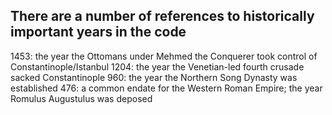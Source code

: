 ## There are a number of references to historically important years in the code 

1453: the year the Ottomans under Mehmed the Conquerer took control of Constantinople/Istanbul
1204: the year the Venetian-led fourth crusade sacked Constantinople
960: the year the Northern Song Dynasty was established
476: a common endate for the Western Roman Empire; the year Romulus Augustulus was deposed
